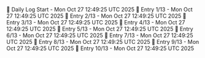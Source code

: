 📅 Daily Log Start - Mon Oct 27 12:49:25 UTC 2025
📌 Entry 1/13 - Mon Oct 27 12:49:25 UTC 2025
📌 Entry 2/13 - Mon Oct 27 12:49:25 UTC 2025
📌 Entry 3/13 - Mon Oct 27 12:49:25 UTC 2025
📌 Entry 4/13 - Mon Oct 27 12:49:25 UTC 2025
📌 Entry 5/13 - Mon Oct 27 12:49:25 UTC 2025
📌 Entry 6/13 - Mon Oct 27 12:49:25 UTC 2025
📌 Entry 7/13 - Mon Oct 27 12:49:25 UTC 2025
📌 Entry 8/13 - Mon Oct 27 12:49:25 UTC 2025
📌 Entry 9/13 - Mon Oct 27 12:49:25 UTC 2025
📌 Entry 10/13 - Mon Oct 27 12:49:25 UTC 2025

